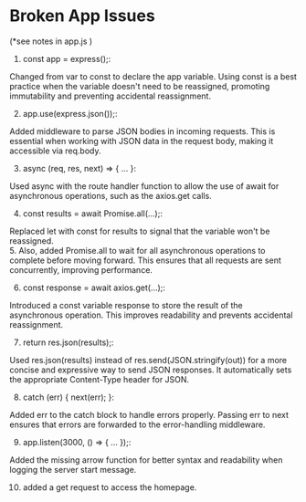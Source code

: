 # Broken App Issues
(*see notes in app.js
)
1. const app = express();:

Changed from var to const to declare the app variable. Using const is a best practice when the variable doesn't need to be reassigned, promoting immutability and preventing accidental reassignment.

2. app.use(express.json());:

Added middleware to parse JSON bodies in incoming requests. This is essential when working with JSON data in the request body, making it accessible via req.body.

3. async (req, res, next) => { ... }:

Used async with the route handler function to allow the use of await for asynchronous operations, such as the axios.get calls.

4. const results = await Promise.all(...);:

Replaced let with const for results to signal that the variable won't be reassigned.  
5. Also, added Promise.all to wait for all asynchronous operations to complete before moving forward. This ensures that all requests are sent concurrently, improving performance.

6. const response = await axios.get(...);:

Introduced a const variable response to store the result of the asynchronous operation. This improves readability and prevents accidental reassignment.

7. return res.json(results);:

Used res.json(results) instead of res.send(JSON.stringify(out)) for a more concise and expressive way to send JSON responses. It automatically sets the appropriate Content-Type header for JSON.

8. catch (err) { next(err); }:

Added err to the catch block to handle errors properly. Passing err to next ensures that errors are forwarded to the error-handling middleware.

9. app.listen(3000, () => { ... });:

Added the missing arrow function for better syntax and readability when logging the server start message.

10. added a get request to access the homepage.